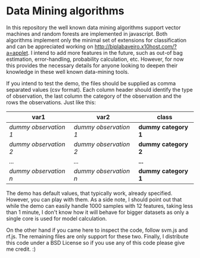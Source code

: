 # Data Mining algorithms
In this repository the well known data mining algorithms support vector machines and random forests are implemented in javascript. 
Both algorithms implement only the minimal set of extensions for classification and can be appreciated working on http://biplabaveiro.x10host.com/?a=applet. I intend to add more features in the future, such as out-of bag estimation, error-handling, probability calculation, etc. However, for now this provides the necessary details for anyone looking to deepen their knowledge in these well known data-mining tools.

If you intend to test the demo, the files should be supplied as comma separated values (csv format). Each column header should identify the type of observation, the last column the category of the observation and the rows the observations. Just like this: 

var1 | var2 | class
--- | --- | ---
*dummy observation 1* | *dummy observation 1* | **dummy category 1**
*dummy observation 2* | *dummy observation 2* | **dummy category 2**
*...* | *...* | **...**
*dummy observation n* | *dummy observation n* | **dummy category 1**

The demo has default values, that typically work, already specified. However, you can play with them. As a side note, I should point out that while the demo can easily handle 1000 samples with 12 features, taking less than 1 minute, I don't know how it will behave for bigger datasets as only a single core is used for model calculation.

On the other hand if you came here to inspect the code, follow svm.js and rf.js. The remaining files are only support for these two. Finally, I distribute this code under a BSD License so if you use any of this code please give me credit. :)




